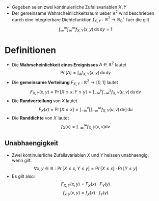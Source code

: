 - Gegeben seien zwei kontinuierliche Zufallsvariablen $X, Y$
- Der gemeinsame Wahrscheinlichkeitsraum ueber $\mathbb R^2$ wird beschrieben durch eine integrierbare Dichtefunktion $f_{X, Y}: \mathbb R^2 \to \mathbb R^+_0$ fuer die gilt
$$\int_{\infty}^{\infty}\int^{\infty}_{\infty}f_{X, Y}(x, y) \, \mathrm dx \, \mathrm dy = 1$$
# Definitionen
- Die **Wahrscheinlichkeit eines Ereignisses** $A \in \mathbb R^2$ lautet
$$\Pr[A] = \int_A f_{X, Y}(x, y) \, \mathrm dx \, \mathrm dy$$
- Die **gemeinsame Verteilung** $F_{X, Y}: \mathbb R^2 \to [0, 1]$ lautet
$$F_{X, Y}(x, y) = \Pr[X \le x, Y \le y] = \int^{y}_{-\infty}\int_{-\infty}^{x}f_{X, Y}(u, v) \, \mathrm du \, \mathrm dv$$
- Die **Randverteilung** von $X$ lautet 
$$F_X(x) = \Pr[X \le x] = \int_{-\infty}^x\left[\int_{-\infty}^\infty f_{X, Y}(u, v)\, \mathrm dv\right] \, \mathrm du$$
- Die **Randdichte** von $X$ lautet 
$$f_X(x) = \int_{-\infty}^{\infty}f_{X,Y}(x, v) \mathrm dv$$
## Unabhaengigkeit
- Zwei kontinuierliche Zufallsvariablen $X$ und $Y$ heissen unabhaengig, wenn gilt:
$$\forall x, y \in \mathbb R: \Pr[X \le x, Y \le y] = \Pr[X \le x] \cdot \Pr[Y \le y]$$
- Es gilt also:
$$F_{X, Y}(x, y)=F_X(x) \cdot F_Y(y)$$
$$f_{x, y}(x, y) = f_X(x) \cdot f_Y(y)$$
